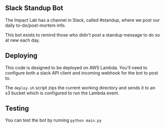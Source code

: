 ## Slack Standup Bot

The Impact Lab has a channel in Slack, called #standup, where we post our daily to-do/post-mortem info. 

This bot exists to remind those who didn't post a standup message to do so at new each day. 

## Deploying 
This code is designed to be deployed on AWS Lambda. You'll need to configure both a slack API client and incoming webhook for the bot to post to.

The `deploy.sh` script zips the current working directory and sends it to an s3 bucket which is configured to run the Lambda event. 

## Testing
You can test the bot by running `python main.py`
